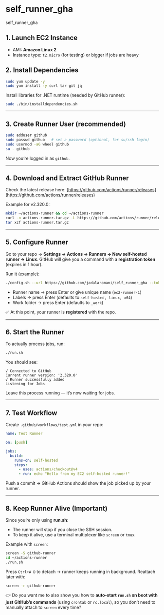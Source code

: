 # self_runner_gha
self_runner_gha



## 1. Launch EC2 Instance

* AMI: **Amazon Linux 2**
* Instance type: `t2.micro` (for testing) or bigger if jobs are heavy


## 2. Install Dependencies

```bash
sudo yum update -y
sudo yum install -y curl tar git jq
```

Install libraries for .NET runtime (needed by GitHub runner):

```bash
sudo ./bin/installdependencies.sh
```

---

## 3. Create Runner User (recommended)

```bash
sudo adduser github
sudo passwd github   # set a password (optional, for su/ssh login)
sudo usermod -aG wheel github
su - github
```

Now you’re logged in as `github`.

---

## 4. Download and Extract GitHub Runner

Check the latest release here: [https://github.com/actions/runner/releases](https://github.com/actions/runner/releases)

Example for v2.320.0:

```bash
mkdir ~/actions-runner && cd ~/actions-runner
curl -o actions-runner.tar.gz -L https://github.com/actions/runner/releases/download/v2.320.0/actions-runner-linux-x64-2.320.0.tar.gz
tar xzf actions-runner.tar.gz
```

---

## 5. Configure Runner

Go to your repo → **Settings → Actions → Runners → New self-hosted runner → Linux**.
GitHub will give you a command with a **registration token** (expires in 1 hour).

Run it (example):

```bash
./config.sh --url https://github.com/jadalaramani/self_runner_gha --token <YOUR_RUNNER_TOKEN>
```

* Runner name → press Enter or give unique name (`ec2-runner-1`)
* Labels → press Enter (defaults to `self-hosted, linux, x64`)
* Work folder → press Enter (defaults to `_work`)

✅ At this point, your runner is **registered** with the repo.

---

## 6. Start the Runner

To actually process jobs, run:

```bash
./run.sh
```

You should see:

```
√ Connected to GitHub
Current runner version: '2.320.0'
√ Runner successfully added
Listening for Jobs
```

Leave this process running — it’s now waiting for jobs.

---

## 7. Test Workflow

Create `.github/workflows/test.yml` in your repo:

```yaml
name: Test Runner

on: [push]

jobs:
  build:
    runs-on: self-hosted
    steps:
      - uses: actions/checkout@v4
      - run: echo "Hello from my EC2 self-hosted runner!"
```

Push a commit → GitHub Actions should show the job picked up by your runner.

---

## 8. Keep Runner Alive (Important)

Since you’re only using **run.sh**:

* The runner will stop if you close the SSH session.
* To keep it alive, use a terminal multiplexer like `screen` or `tmux`.

Example with `screen`:

```bash
screen -S github-runner
cd ~/actions-runner
./run.sh
```

Press `Ctrl+A D` to detach → runner keeps running in background.
Reattach later with:

```bash
screen -r github-runner
```
👉 Do you want me to also show you how to **auto-start `run.sh` on boot with just GitHub’s commands** (using `crontab` or `rc.local`), so you don’t need to manually attach to `screen` every time?
